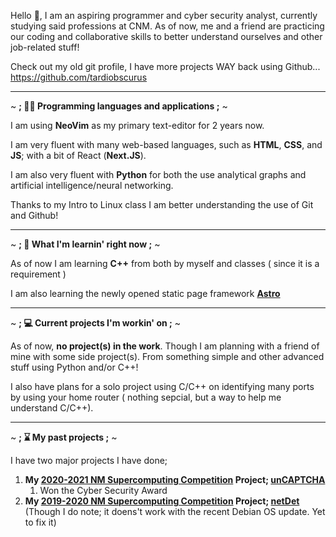 Hello 👋, I am an aspiring programmer and cyber security analyst, currently studying said professions at CNM. As of now, me and a friend are practicing our coding and collaborative skills to better understand ourselves and other job-related stuff!

Check out my old git profile, I have more projects WAY back using Github... https://github.com/tardiobscurus

---

~ **; 👨‍💻 Programming languages and applications ;** ~

I am using **NeoVim** as my primary text-editor for 2 years now.

I am very fluent with many web-based languages, such as **HTML**, **CSS**, and **JS**; with a bit of React (**Next.JS**).

I am also very fluent with **Python** for both the use analytical graphs and artificial intelligence/neural networking.

Thanks to my Intro to Linux class I am better understanding the use of Git and Github!

---

~ **; 🎯 What I'm learnin' right now ;** ~

As of now I am learning **C++** from both by myself and classes ( since it is a requirement )

I am also learning the newly opened static page framework [**Astro**](https://github.com/withastro/astro)

---

~ **; 💻 Current projects I'm workin' on ;** ~

As of now, **no project(s) in the work**. Though I am planning with a friend of mine with some side project(s). From something simple and other advanced stuff using Python and/or C++!

I also have plans for a solo project using C/C++ on identifying many ports by using your home router ( nothing sepcial, but a way to help me understand C/C++).

---

~ **; ⌛ My past projects ;** ~

I have two major projects I have done;

1. **My [2020-2021 NM Supercomputing Competition](https://supercomputingchallenge.org/20-21/) Project; [unCAPTCHA](https://github.com/tardiobscurus/unCAPTCHA)**
    1. Won the Cyber Security Award
2. **My [2019-2020 NM Supercomputing Competition](https://supercomputingchallenge.org/19-20/) Project; [netDet](https://github.com/tardiobscurus/netDet)** (Though I do note; it doens't work with the recent Debian OS update. Yet to fix it)

